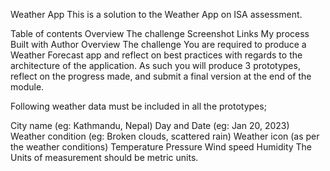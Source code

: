  Weather App
This is a solution to the Weather App on ISA assessment.

Table of contents
Overview
The challenge
Screenshot
Links
My process
Built with
Author
Overview
The challenge
You are required to produce a Weather Forecast app and reflect on best practices with regards to the architecture of the application. As such you will produce 3 prototypes, reflect on the progress made, and submit a final version at the end of the module.

Following weather data must be included in all the prototypes;

City name (eg: Kathmandu, Nepal)
Day and Date (eg: Jan 20, 2023)
Weather condition (eg: Broken clouds, scattered rain)
Weather icon (as per the weather conditions)
Temperature
Pressure
Wind speed
Humidity The Units of measurement should be metric units.
